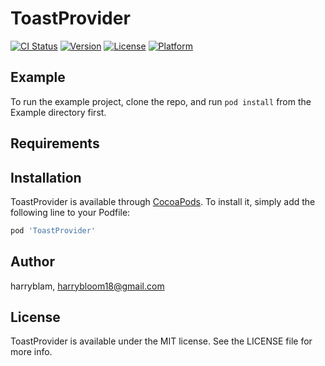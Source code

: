 # ToastProvider

[![CI Status](https://img.shields.io/travis/harryblam/ToastProvider.svg?style=flat)](https://travis-ci.org/harryblam/ToastProvider)
[![Version](https://img.shields.io/cocoapods/v/ToastProvider.svg?style=flat)](https://cocoapods.org/pods/ToastProvider)
[![License](https://img.shields.io/cocoapods/l/ToastProvider.svg?style=flat)](https://cocoapods.org/pods/ToastProvider)
[![Platform](https://img.shields.io/cocoapods/p/ToastProvider.svg?style=flat)](https://cocoapods.org/pods/ToastProvider)

## Example

To run the example project, clone the repo, and run `pod install` from the Example directory first.

## Requirements

## Installation

ToastProvider is available through [CocoaPods](https://cocoapods.org). To install
it, simply add the following line to your Podfile:

```ruby
pod 'ToastProvider'
```

## Author

harryblam, harrybloom18@gmail.com

## License

ToastProvider is available under the MIT license. See the LICENSE file for more info.
